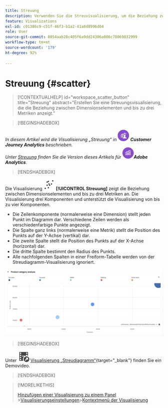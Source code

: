```yaml
---
title: Streuung
description: Verwenden Sie die Streuvisualisierung, um die Beziehung zwischen bis zu drei Metriken anzuzeigen.
feature: Visualizations
exl-id: c01386c9-c51f-46f3-b1a2-41a8d8996d04
role: User
source-git-commit: 8054aab28c405f6a9dd24306a086c78069032999
workflow-type: tm+mt
source-wordcount: '179'
ht-degree: 92%

---
```


# Streuung {#scatter}

<!-- markdownlint-disable MD034 -->

>[!CONTEXTUALHELP]
>id="workspace_scatter_button"
>title="Streuung"
>abstract="Erstellen Sie eine Streuungsvisualisierung, die die Beziehung zwischen Dimensionselementen und bis zu drei Metriken anzeigt."

<!-- markdownlint-enable MD034 -->


>[!BEGINSHADEBOX]

_In diesem Artikel wird die Visualisierung „Streuung“ in_ ![CustomerJourneyAnalytics](/help/assets/icons/CustomerJourneyAnalytics.svg) _&#x200B;**Customer Journey Analytics** beschrieben._<br/>_Unter [Streuung](https://experienceleague.adobe.com/de/docs/analytics/analyze/analysis-workspace/visualizations/scatterplot) finden Sie die Version dieses Artikels für_ ![AdobeAnalytics](/help/assets/icons/AdobeAnalytics.svg) _&#x200B;**Adobe Analytics**._

>[!ENDSHADEBOX]


Die Visualisierung ![GraphScatter](/help/assets/icons/GraphScatter.svg) **[!UICONTROL Streuung]** zeigt die Beziehung zwischen Dimensionselementen und bis zu drei Metriken an. Die Visualisierung drei Komponenten und unterstützt die Visualisierung von bis zu vier Komponenten.

* Die Zeilenkomponente (normalerweise eine Dimension) stellt jeden Punkt im Diagramm dar. Verschiedene Zeilen werden als verschiedenfarbige Punkte angezeigt.
* Die Spalte ganz links (normalerweise eine Metrik) stellt die Position des Punkts auf der Y-Achse (vertikal) dar.
* Die zweite Spalte stellt die Position des Punkts auf der X-Achse (horizontal) dar.
* Die dritte Spalte bestimmt den Radius des Punkts.
* Alle nachfolgenden Spalten in einer Freiform-Tabelle werden von der Streudiagramm-Visualisierung ignoriert.

![Streudiagramm-Beispiel mit mehreren Dimensionselementen ](assets/scatter.png)


>[!BEGINSHADEBOX]

Unter ![VideoCheckedOut](/help/assets/icons/VideoCheckedOut.svg) [Visualisierung „Streudiagramm“](https://video.tv.adobe.com/v/334459/?quality=12&learn=on){target="_blank"} finden Sie ein Demovideo.

>[!ENDSHADEBOX]


>[!MORELIKETHIS]
>
>[Hinzufügen einer Visualisierung zu einem Panel](/help/analysis-workspace/visualizations/freeform-analysis-visualizations.md#add-visualizations-to-a-panel)
>&#x200B;>[Visualisierungseinstellungen](/help/analysis-workspace/visualizations/freeform-analysis-visualizations.md#settings)
>&#x200B;>[Kontextmenü der Visualisierung](/help/analysis-workspace/visualizations/freeform-analysis-visualizations.md#context-menu)
>
